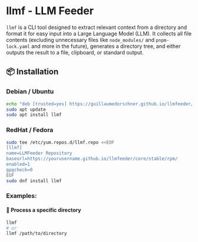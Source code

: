 # llmf - LLM Feeder

`llmf` is a CLI tool designed to extract relevant context from a directory and format it for easy input into a Large Language Model (LLM). It collects all file contents (excluding unnecessary files like `node_modules/` and `pnpm-lock.yaml` and more in the future), generates a directory tree, and either outputs the result to a file, clipboard, or standard output.

## 📦 Installation

### Debian / Ubuntu

```sh
echo "deb [trusted=yes] https://guillaumedorschner.github.io/llmfeeder/core/stable/apt/ ./" | sudo tee /etc/apt/sources.list.d/llmf.list
sudo apt update
sudo apt install llmf
```

### RedHat / Fedora

```sh
sudo tee /etc/yum.repos.d/llmf.repo <<EOF
[llmf]
name=LLMFeeder Repository
baseurl=https://yourusername.github.io/llmfeeder/core/stable/rpm/
enabled=1
gpgcheck=0
EOF
sudo dnf install llmf
```

### Examples:

#### 📂 Process a specific directory

```sh
llmf
# or
llmf /path/to/directory
```
